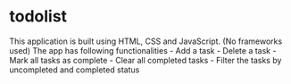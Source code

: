 # todolist
This application is built using HTML, CSS and JavaScript. (No frameworks used)
    The app has following functionalities
          - Add a task
          - Delete a task
          - Mark all tasks as complete
          - Clear all completed tasks
          - Filter the tasks by uncompleted and completed status
